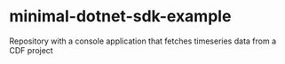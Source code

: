 # minimal-dotnet-sdk-example
Repository with a console application that fetches timeseries data from a CDF project
